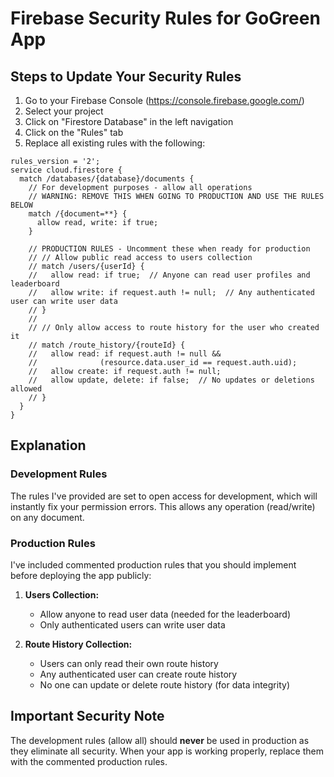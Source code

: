 # Firebase Security Rules for GoGreen App

## Steps to Update Your Security Rules

1. Go to your Firebase Console (https://console.firebase.google.com/)
2. Select your project
3. Click on "Firestore Database" in the left navigation
4. Click on the "Rules" tab
5. Replace all existing rules with the following:

```
rules_version = '2';
service cloud.firestore {
  match /databases/{database}/documents {
    // For development purposes - allow all operations
    // WARNING: REMOVE THIS WHEN GOING TO PRODUCTION AND USE THE RULES BELOW
    match /{document=**} {
      allow read, write: if true;
    }

    // PRODUCTION RULES - Uncomment these when ready for production
    // // Allow public read access to users collection
    // match /users/{userId} {
    //   allow read: if true;  // Anyone can read user profiles and leaderboard
    //   allow write: if request.auth != null;  // Any authenticated user can write user data
    // }
    //
    // // Only allow access to route history for the user who created it
    // match /route_history/{routeId} {
    //   allow read: if request.auth != null &&
    //              (resource.data.user_id == request.auth.uid);
    //   allow create: if request.auth != null;
    //   allow update, delete: if false;  // No updates or deletions allowed
    // }
  }
}
```

## Explanation

### Development Rules
The rules I've provided are set to open access for development, which will instantly fix your permission errors. This allows any operation (read/write) on any document.

### Production Rules
I've included commented production rules that you should implement before deploying the app publicly:

1. **Users Collection:**
   - Allow anyone to read user data (needed for the leaderboard)
   - Only authenticated users can write user data

2. **Route History Collection:**
   - Users can only read their own route history
   - Any authenticated user can create route history
   - No one can update or delete route history (for data integrity)

## Important Security Note

The development rules (allow all) should **never** be used in production as they eliminate all security. When your app is working properly, replace them with the commented production rules.